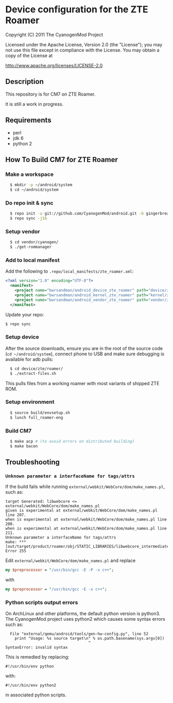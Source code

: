 Device configuration for the ZTE Roamer
=======================================

Copyright (C) 2011 The CyanogenMod Project

 Licensed under the Apache License, Version 2.0 (the "License");
 you may not use this file except in compliance with the License.
 You may obtain a copy of the License at

http://www.apache.org/licenses/LICENSE-2.0


## Description

  This repository is for CM7 on ZTE Roamer.

  It is still a work in progress.
  

## Requirements
 * perl
 * jdk 6
 * python 2


## How To Build CM7 for ZTE Roamer

###  Make a workspace
```bash
  $ mkdir -p ~/android/system
  $ cd ~/android/system
```

###  Do repo init & sync
```bash
  $ repo init -u git://github.com/CyanogenMod/android.git -b gingerbread
  $ repo sync -j16
```

###  Setup vendor
```bash
  $ cd vendor/cyanogen/
  $ ./get-rommanager
```

###  Add to local manifest
Add the following to `.repo/local_manifests/zte_roamer.xml`:
```xml
<?xml version="1.0" encoding="UTF-8"?>
  <manifest>
    <project name="bwrsandman/android_device_zte_roamer" path="device/zte/roamer" remote="github" revision="gingerbread" />
    <project name="bwrsandman/android_kernel_zte_roamer" path="kernel/zte/roamer" remote="github" revision="gingerbread" />
    <project name="bwrsandman/android_vendor_zte_roamer" path="vendor/zte/roamer" remote="github" revision="gingerbread" />
  </manifest>
```
Update your repo:
```bash
$ repo sync
```

###  Setup device
After the source downloads, ensure you are in the root of the source code (`cd ~/android/system`), connect phone to USB and make sure debugging is available for adb pulls:
```bash
  $ cd device/zte/roamer/
  $ ./extract-files.sh
```
This pulls files from a working roamer with most variants of shipped ZTE ROM.

###  Setup environment
```bash
  $ source build/envsetup.sh
  $ lunch full_roamer-eng
```

###  Build CM7
```bash
  $ make acp # (to avoid errors on distributed building)
  $ make bacon
```

## Troubleshooting

### `Unknown parameter a interfaceName for tags/attrs`
If the build fails while running `external/webkit/WebCore/dom/make_names.pl`, such as:
```
target Generated: libwebcore <= external/webkit/WebCore/dom/make_names.pl
given is experimental at external/webkit/WebCore/dom/make_names.pl line 207.
when is experimental at external/webkit/WebCore/dom/make_names.pl line 208.
when is experimental at external/webkit/WebCore/dom/make_names.pl line 211.
Unknown parameter a interfaceName for tags/attrs
make: *** [out/target/product/roamer/obj/STATIC_LIBRARIES/libwebcore_intermediates/WebCore/HTMLNames.h] Error 255
```

Edit `external/webkit/WebCore/dom/make_names.pl` and replace 
```perl
my $preprocessor = "/usr/bin/gcc -E -P -x c++";
```
with 
```perl
my $preprocessor = "/usr/bin/gcc -E -x c++";
```

### Python scripts output errors
On ArchLinux and other platforms, the default python version is python3. 
The CyanogenMod project uses python2 which causes some syntax errors such as:
```
  File "external/qemu/android/tools/gen-hw-config.py", line 52
    print "Usage: %s source target\n" % os.path.basename(sys.argv[0])
                                    ^
SyntaxError: invalid syntax
```
This is remedied by replacing:
```
#!/usr/bin/env python
```
with:
```
#!/usr/bin/env python2
```
in associated python scripts.
